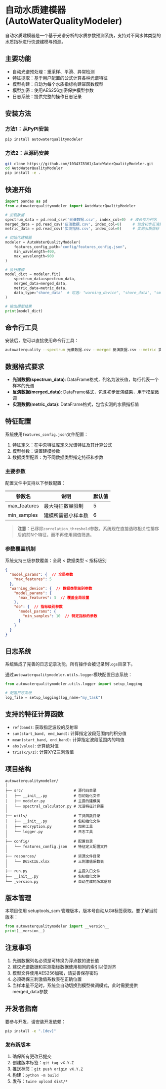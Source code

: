# 自动水质建模器 (AutoWaterQualityModeler)

自动水质建模器是一个基于光谱分析的水质参数预测系统，支持对不同水体类型的水质指标进行快速建模与预测。

## 主要功能

- 自动光谱预处理：重采样、平滑、异常检测
- 特征提取：基于用户配置的公式计算各种光谱特征
- 模型构建：自动为每个水质指标构建幂函数模型
- 模型加密：使用AES256加密保护模型参数
- 日志系统：提供完整的操作日志记录

## 安装方法

### 方法1：从PyPI安装

```bash
pip install autowaterqualitymodeler
```

### 方法2：从源码安装

```bash
git clone https://github.com/1034378361/AutoWaterQualityModeler.git
cd AutoWaterQualityModeler
pip install -e .
```

## 快速开始

```python
import pandas as pd
from autowaterqualitymodeler import AutoWaterQualityModeler

# 加载数据
spectrum_data = pd.read_csv('光谱数据.csv', index_col=0)  # 波长作为列名
merged_data = pd.read_csv('反演数据.csv', index_col=0)     # 包含初步反演结果
metric_data = pd.read_csv('实测指标.csv', index_col=0)     # 实测水质指标

# 初始化建模器
modeler = AutoWaterQualityModeler(
    features_config_path="config/features_config.json",
    min_wavelength=400,
    max_wavelength=900
)

# 执行建模
model_dict = modeler.fit(
    spectrum_data=spectrum_data,
    merged_data=merged_data,
    metric_data=metric_data,
    data_type="shore_data"  # 可选: "warning_device", "shore_data", "smart_water"
)

# 输出模型结果
print(model_dict)
```

## 命令行工具

安装后，您可以直接使用命令行工具：

```bash
autowaterquality --spectrum 光谱数据.csv --merged 反演数据.csv --metric 实测指标.csv --output 结果.json
```

## 数据格式要求

- **光谱数据(spectrum_data)**: DataFrame格式，列名为波长值，每行代表一个样本的光谱
- **反演数据(merged_data)**: DataFrame格式，包含初步反演结果，用于模型微调
- **实测数据(metric_data)**: DataFrame格式，包含实测的水质指标值

## 特征配置

系统使用`features_config.json`文件配置：

1. 特征定义：在中央特征库定义光谱特征及其计算公式
2. 模型参数：设置建模参数
3. 数据类型配置：为不同数据类型指定特征和参数

### 主要参数

配置文件中支持以下参数配置：

| 参数名 | 说明 | 默认值 |
|-------|------|-------|
| max_features | 最大特征数量限制 | 5 |
| min_samples | 建模所需最小样本数 | 6 |

> **注意**：已移除`correlation_threshold`参数。系统现在直接选取相关性排序后的前N个特征，而不再使用阈值筛选。

### 参数覆盖机制

系统支持三级参数覆盖：全局 < 数据类型 < 指标级别

```json
{
  "model_params": {  // 全局参数
    "max_features": 5 
  },
  "warning_device": {  // 数据类型级别参数
    "model_params": {
      "max_features": 3  // 覆盖全局设置
    },
    "do": {  // 指标级别参数
      "model_params": {
        "min_samples": 10  // 特定指标的参数
      }
    }
  }
}
```

## 日志系统

系统集成了完善的日志记录功能，所有操作会被记录到`logs`目录下。

通过`autowaterqualitymodeler.utils.logger`模块配置日志系统：

```python
from autowaterqualitymodeler.utils.logger import setup_logging

# 配置日志系统
log_file = setup_logging(log_name="my_task")
```

## 支持的特征计算函数

- `ref(band)`: 获取指定波段的反射率
- `sum(start_band, end_band)`: 计算指定波段范围内的积分值
- `mean(start_band, end_band)`: 计算指定波段范围内的均值
- `abs(value)`: 计算绝对值
- `tris(x/y/z)`: 计算XYZ三刺激值

## 项目结构

```
autowaterqualitymodeler/
│
├── src/                       # 源代码目录
│   ├── __init__.py            # 包初始化文件
│   ├── modeler.py             # 主要的建模类
│   └── spectral_calculator.py # 光谱特征计算器
│
├── utils/                     # 工具函数目录
│   ├── __init__.py            # 包初始化文件
│   ├── encryption.py          # 加密工具
│   └── logger.py              # 日志工具
│
├── config/                    # 配置目录
│   └── features_config.json   # 特征定义配置文件
│
├── resources/                 # 资源文件目录
│   └── D65xCIE.xlsx           # 三刺激值系数表
│
├── run.py                     # 主要入口文件
├── __init__.py                # 包初始化文件
└── _version.py                # 自动生成的版本信息
```

## 版本管理

本项目使用 setuptools_scm 管理版本，版本号自动从Git标签获取。要了解当前版本：

```python
from autowaterqualitymodeler import __version__
print(__version__)
```

## 注意事项

1. 光谱数据列名必须是可转换为浮点数的波长值
2. 建议光谱数据和实测指标数据使用相同的索引以便对齐
3. 模型文件使用AES256加密，请妥善保存密码
4. 必须确保三刺激值系数表在正确位置
5. 当样本量不足时，系统会自动切换到模型微调模式，此时需要提供merged_data参数

## 开发者指南

要参与开发，请安装开发依赖：

```bash
pip install -e ".[dev]"
```

### 发布新版本

1. 确保所有更改已提交
2. 创建版本标签：`git tag vX.Y.Z`
3. 推送标签：`git push origin vX.Y.Z`
4. 构建：`python -m build`
5. 发布：`twine upload dist/*` 